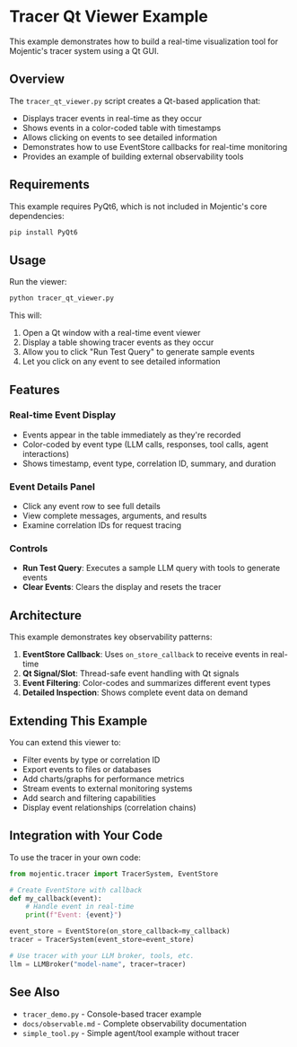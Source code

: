 # Tracer Qt Viewer Example

This example demonstrates how to build a real-time visualization tool for Mojentic's tracer system using a Qt GUI.

## Overview

The `tracer_qt_viewer.py` script creates a Qt-based application that:
- Displays tracer events in real-time as they occur
- Shows events in a color-coded table with timestamps
- Allows clicking on events to see detailed information
- Demonstrates how to use EventStore callbacks for real-time monitoring
- Provides an example of building external observability tools

## Requirements

This example requires PyQt6, which is not included in Mojentic's core dependencies:

```bash
pip install PyQt6
```

## Usage

Run the viewer:

```bash
python tracer_qt_viewer.py
```

This will:
1. Open a Qt window with a real-time event viewer
2. Display a table showing tracer events as they occur
3. Allow you to click "Run Test Query" to generate sample events
4. Let you click on any event to see detailed information

## Features

### Real-time Event Display
- Events appear in the table immediately as they're recorded
- Color-coded by event type (LLM calls, responses, tool calls, agent interactions)
- Shows timestamp, event type, correlation ID, summary, and duration

### Event Details Panel
- Click any event row to see full details
- View complete messages, arguments, and results
- Examine correlation IDs for request tracing

### Controls
- **Run Test Query**: Executes a sample LLM query with tools to generate events
- **Clear Events**: Clears the display and resets the tracer

## Architecture

This example demonstrates key observability patterns:

1. **EventStore Callback**: Uses `on_store_callback` to receive events in real-time
2. **Qt Signal/Slot**: Thread-safe event handling with Qt signals
3. **Event Filtering**: Color-codes and summarizes different event types
4. **Detailed Inspection**: Shows complete event data on demand

## Extending This Example

You can extend this viewer to:
- Filter events by type or correlation ID
- Export events to files or databases
- Add charts/graphs for performance metrics
- Stream events to external monitoring systems
- Add search and filtering capabilities
- Display event relationships (correlation chains)

## Integration with Your Code

To use the tracer in your own code:

```python
from mojentic.tracer import TracerSystem, EventStore

# Create EventStore with callback
def my_callback(event):
    # Handle event in real-time
    print(f"Event: {event}")

event_store = EventStore(on_store_callback=my_callback)
tracer = TracerSystem(event_store=event_store)

# Use tracer with your LLM broker, tools, etc.
llm = LLMBroker("model-name", tracer=tracer)
```

## See Also

- `tracer_demo.py` - Console-based tracer example
- `docs/observable.md` - Complete observability documentation
- `simple_tool.py` - Simple agent/tool example without tracer
